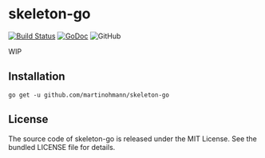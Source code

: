 skeleton-go
===========

[![Build Status](https://travis-ci.com/martinohmann/skeleton-go.svg?branch=master)](https://travis-ci.com/martinohmann/skeleton-go)
[![GoDoc](https://godoc.org/github.com/martinohmann/skeleton-go?status.svg)](https://godoc.org/github.com/martinohmann/skeleton-go)
![GitHub](https://img.shields.io/github/license/martinohmann/skeleton-go?color=orange)

WIP

Installation
------------

```
go get -u github.com/martinohmann/skeleton-go
```

License
-------

The source code of skeleton-go is released under the MIT License. See the bundled
LICENSE file for details.
